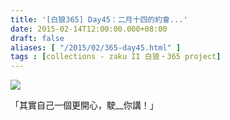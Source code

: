 ```yaml
---
title: '[白狼365] Day45：二月十四的約會...'
date: 2015-02-14T12:00:00.000+08:00
draft: false
aliases: [ "/2015/02/365-day45.html" ]
tags : [collections - zaku II 白狼・365 project]
---
```


[![](https://farm9.staticflickr.com/8640/15941412820_946cc52738_z.jpg)](https://farm9.staticflickr.com/8640/15941412820_946cc52738_z.jpg)

「其實自己一個更開心，駛\_\_你講！」